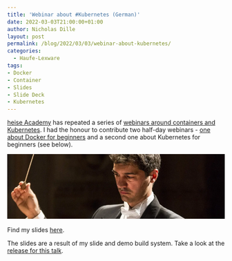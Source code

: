 ```yaml
---
title: 'Webinar about #Kubernetes (German)'
date: 2022-03-03T21:00:00+01:00
author: Nicholas Dille
layout: post
permalink: /blog/2022/03/03/webinar-about-kubernetes/
categories:
  - Haufe-Lexware
tags:
- Docker
- Container
- Slides
- Slide Deck
- Kubernetes
---
```

[heise Academy](https://heise-academy.de/) has repeated a series of [webinars around containers and Kubernetes](https://webinare.heise.de/kubernetes/). I had the honour to contribute two half-day webinars - [one about Docker for beginners](/blog/2022/03/03/webinar-about-docker/) and a second one about Kubernetes for beginners (see below).

<img src="/media/2021/06/conductor-5157150_1920_cropped.webp" style="object-fit: cover; object-position: center 30%; width: 100%; height: 150px;" />

<!--more-->

Find my slides [here](/slides/2022-03-10/heise-Kubernetes-in-der-Praxis.html).

The slides are a result of my slide and demo build system. Take a look at the [release for this talk](https://github.com/nicholasdille/container-slides/releases/tag/20220310).

